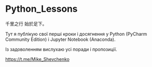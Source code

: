 # __Python_Lessons__
千里之行 始於足下。

Тут я публікую свої перші кроки і досягнення у Python (PyCharm Community Edition) і Jupyter Notebook (Anaconda).

Із задоволенням вислухаю усі поради і пропозиції.

https://t.me/Mike_Shevchenko 
